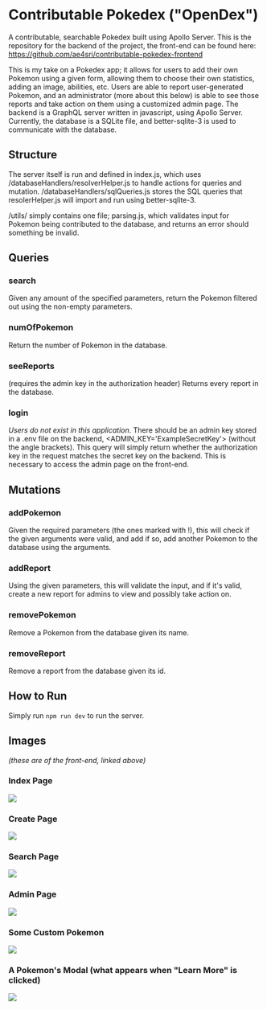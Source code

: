 # Contributable Pokedex ("OpenDex")
A contributable, searchable Pokedex built using Apollo Server. This is the repository for the backend of the project, the front-end can be found here: https://github.com/ae4sri/contributable-pokedex-frontend

This is my take on a Pokedex app; it allows for users to add their own Pokemon using a given form, allowing them to choose their own statistics, adding an image, abilities, etc. Users are able to report user-generated Pokemon, and an administrator (more about this below) is able to see those reports and take action on them using a customized admin page.
The backend is a GraphQL server written in javascript, using Apollo Server. Currently, the database is a SQLite file, and better-sqlite-3 is used to communicate with the database. 

## Structure

The server itself is run and defined in index.js, which uses /databaseHandlers/resolverHelper.js to handle actions for queries and mutation. /databaseHandlers/sqlQueries.js stores the SQL queries that resolerHelper.js will import and run using better-sqlite-3.

/utils/ simply contains one file; parsing.js, which validates input for Pokemon being contributed to the database, and returns an error should something be invalid.

## Queries 
### search
Given any amount of the specified parameters, return the Pokemon filtered out using the non-empty parameters.

### numOfPokemon
Return the number of Pokemon in the database.

### seeReports
(requires the admin key in the authorization header)
Returns every report in the database.

### login
*Users do not exist in this application*. There should be an admin key stored in a .env file on the backend, <ADMIN_KEY='ExampleSecretKey'> (without the angle brackets). This query will simply return whether the authorization key in the request matches the secret key on the backend. This is necessary to access the admin page on the front-end.

## Mutations

### addPokemon

Given the required parameters (the ones marked with !), this will check if the given arguments were valid, and add if so, add another Pokemon to the database using the arguments.

### addReport

Using the given parameters, this will validate the input, and if it's valid, create a new report for admins to view and possibly take action on.

### removePokemon
Remove a Pokemon from the database given its name.

### removeReport
Remove a report from the database given its id.

## How to Run

Simply run `npm run dev` to run the server. 

## Images
*(these are of the front-end, linked above)*

### Index Page
<img src="/readMe/index.png">

### Create Page
<img src="/readMe/createPage.png">

### Search Page
<img src="/readMe/searchPage.png">

### Admin Page
<img src="/readMe/reportsPage.png">

### Some Custom Pokemon
<img src="/readMe/customPokemon.png">

### A Pokemon's Modal (what appears when "Learn More" is clicked)
<img src="/readMe/kirbyModal.png">

